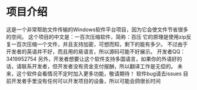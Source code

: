 # 项目介绍
这是一个非常帮助文件传输的Windows软件平台项目，因为它会使文件节省很多的空间。
这个项目的中文是：一百次压缩软件，简称：百压
它的原理是使用zip反复一百次压缩一个文件，并且支持加密，可想而知，剩下的能有多少。
不过由于开发者的英语并不好，而且用的易语言，所以源码可能不好展示。
开发者QQ：3419952754
另外，开发者想要让这个软件支持多国语言，如果你的外语好的话，请联系开发者，但开发者没有资金支付报酬，所以翻译工作是无偿的。
未来，这个软件会看情况不定时加入更多功能，敬请期待！
软件bug请去issues
目前开发者手里没有任何可以开发项目的设备，所以可能会鸽很长时间
